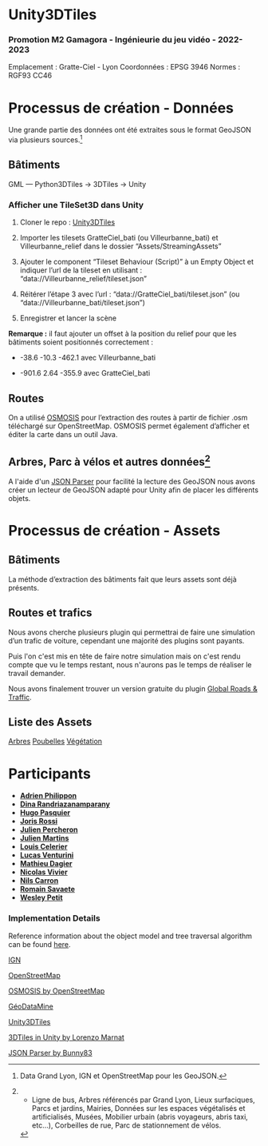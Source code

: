 # Unity3DTiles

### Promotion M2 Gamagora - Ingénieurie du jeu vidéo - 2022-2023

Emplacement : Gratte-Ciel - Lyon
Coordonnées : EPSG 3946
Normes : RGF93 CC46


# Processus de création - Données

Une grande partie des données ont été extraites sous le format GeoJSON via plusieurs sources.[^1]
[^1]: Data Grand Lyon, IGN et OpenStreetMap[^2] pour les GeoJSON.
[^2]: GéoDataMine a été utilisé pour facilité l’extraction de données sur OpenStreetMap et plus majoritairement des .osm.
*[IGN]: Institut National de l'Information Géographique et Forestière

## Bâtiments

GML — Python3DTiles → 3DTiles → Unity

### Afficher une TileSet3D dans Unity

1.  Cloner le repo : [Unity3DTiles](https://github.com/NASA-AMMOS/Unity3DTiles)
    
2.  Importer les tilesets GratteCiel_bati (ou Villeurbanne_bati) et Villeurbanne_relief dans le dossier “Assets/StreamingAssets”
    
3.  Ajouter le component “Tileset Behaviour (Script)” à un Empty Object et indiquer l’url de la tileset en utilisant : “data://Villeurbanne_relief/tileset.json”
    
4.  Réitérer l’étape 3 avec l’url : “data://GratteCiel_bati/tileset.json” (ou “data://Villeurbanne_bati/tileset.json”)
    
5.  Enregistrer et lancer la scène

**Remarque :** il faut ajouter un offset à la position du relief pour que les bâtiments soient positionnés correctement :

-   -38.6 -10.3 -462.1 avec Villeurbanne_bati
    
-   -901.6 2.64 -355.9 avec GratteCiel_bati

## Routes

On a utilisé [OSMOSIS](https://github.com/openstreetmap/osmosis/releases/tag/0.48.3) pour l’extraction des routes à partir de fichier .osm téléchargé sur OpenStreetMap. OSMOSIS permet également d’afficher et éditer la carte dans un outil Java.

## Arbres, Parc à vélos et autres données[^3]
[^3]: - Ligne de bus,
Arbres référencés par Grand Lyon,
Lieux surfaciques,
Parcs et jardins,
Mairies,
Données sur les espaces végétalisés et artificialisés,
Musées,
Mobilier urbain (abris voyageurs, abris taxi, etc…),
Corbeilles de rue,
Parc de stationnement de vélos.

A l'aide d'un [JSON Parser](https://github.com/Bunny83/SimpleJSON) pour facilité la lecture des GeoJSON nous avons créer un lecteur de GeoJSON adapté pour Unity afin de placer les différents objets.

# Processus de création - Assets

## Bâtiments

La méthode d’extraction des bâtiments fait que leurs assets sont déjà présents.

## Routes et trafics

Nous avons cherche plusieurs plugin qui permettrai de faire une simulation d’un trafic de voiture, cependant une majorité des plugins sont payants.

Puis l'on c'est mis en tête de faire notre simulation mais on c'est rendu compte que vu le temps restant, nous n'aurons pas le temps de réaliser le travail demander.

Nous avons finalement trouver un version gratuite du plugin [Global Roads & Traffic](https://assetstore.unity.com/packages/3d/environments/roadways/global-roads-traffic-lite-218045).

## Liste des Assets

[Arbres](https://assetstore.unity.com/packages/3d/vegetation/trees/realistic-tree-pack-vol-1-50418#description)
[Poubelles](https://assetstore.unity.com/packages/3d/props/waste-can-pbr-224775)
[Végétation](https://assetstore.unity.com/packages/3d/environments/smm-stylized-grass-184975)

# Participants

* [**Adrien Philippon**](https://github.com/adrimyla)
* [**Dina Randriazanamparany**](https://github.com/Dina-MR)
* [**Hugo Pasquier**](https://github.com/HugoPasquier)
* [**Joris Rossi**](https://github.com/Aikkyo)
* [**Julien Percheron**](https://github.com/JulienPercheron)
* [**Julien Martins**](https://github.com/julien-martins)
* [**Louis Celerier**](https://github.com/Louis-Celerier)
* [**Lucas Venturini**](https://github.com/venturinilucas)
* [**Mathieu Dagier**](https://github.com/Matda43)
* [**Nicolas Vivier**](https://github.com/Nicovi15)
* [**Nils Carron**](https://github.com/NilsCarron)
* [**Romain Savaete**](https://github.com/Savro01)
* [**Wesley Petit**](https://github.com/wesley-petit)

### Implementation Details

Reference information about the object model and tree traversal algorithm can be found [here](Docs\AlgorithmReference.md).

[IGN](https://geoservices.ign.fr/)

[OpenStreetMap](https://www.openstreetmap.fr/)

[OSMOSIS by OpenStreetMap](https://github.com/openstreetmap/osmosis/releases/tag/0.48.3)

[GéoDataMine ](https://geodatamine.fr/)

[Unity3DTiles](https://github.com/NASA-AMMOS/Unity3DTiles)

[3DTiles in Unity by Lorenzo Marnat](https://github.com/VCityTeam/UD-SV/blob/master/ImplementationKnowHow/3DTiles_in_Unity.md)

[JSON Parser by Bunny83](https://github.com/Bunny83/SimpleJSON)
